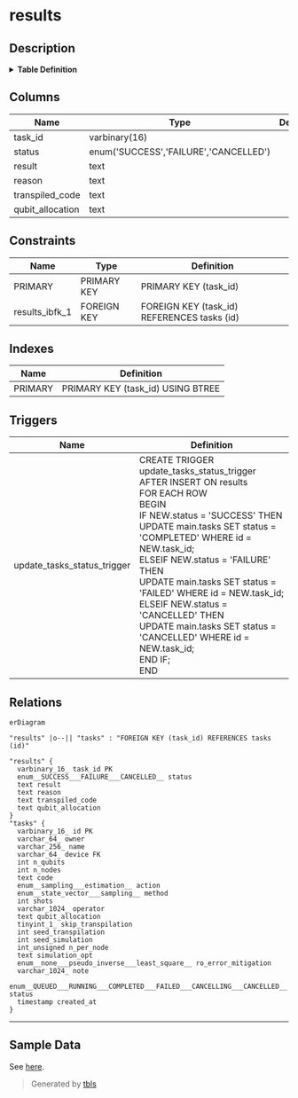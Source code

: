 # results

## Description

<details>
<summary><strong>Table Definition</strong></summary>

```sql
CREATE TABLE `results` (
  `task_id` varbinary(16) NOT NULL,
  `status` enum('SUCCESS','FAILURE','CANCELLED') COLLATE utf8mb4_unicode_ci NOT NULL,
  `result` text COLLATE utf8mb4_unicode_ci,
  `reason` text COLLATE utf8mb4_unicode_ci,
  `transpiled_code` text COLLATE utf8mb4_unicode_ci,
  `qubit_allocation` text COLLATE utf8mb4_unicode_ci,
  PRIMARY KEY (`task_id`),
  CONSTRAINT `results_ibfk_1` FOREIGN KEY (`task_id`) REFERENCES `tasks` (`id`) ON DELETE CASCADE
) ENGINE=InnoDB DEFAULT CHARSET=utf8mb4 COLLATE=utf8mb4_unicode_ci
```

</details>

## Columns

| Name | Type | Default | Nullable | Children | Parents | Comment |
| ---- | ---- | ------- | -------- | -------- | ------- | ------- |
| task_id | varbinary(16) |  | false |  | [tasks](tasks.md) |  |
| status | enum('SUCCESS','FAILURE','CANCELLED') |  | false |  |  |  |
| result | text |  | true |  |  |  |
| reason | text |  | true |  |  |  |
| transpiled_code | text |  | true |  |  |  |
| qubit_allocation | text |  | true |  |  |  |

## Constraints

| Name | Type | Definition |
| ---- | ---- | ---------- |
| PRIMARY | PRIMARY KEY | PRIMARY KEY (task_id) |
| results_ibfk_1 | FOREIGN KEY | FOREIGN KEY (task_id) REFERENCES tasks (id) |

## Indexes

| Name | Definition |
| ---- | ---------- |
| PRIMARY | PRIMARY KEY (task_id) USING BTREE |

## Triggers

| Name | Definition |
| ---- | ---------- |
| update_tasks_status_trigger | CREATE TRIGGER update_tasks_status_trigger AFTER INSERT ON results<br>FOR EACH ROW<br>BEGIN<br>	IF NEW.status = 'SUCCESS' THEN<br>  		UPDATE main.tasks SET status = 'COMPLETED' WHERE id = NEW.task_id;<br>  	ELSEIF NEW.status = 'FAILURE' THEN<br>  		UPDATE main.tasks SET status = 'FAILED' WHERE id = NEW.task_id;<br>  	ELSEIF NEW.status = 'CANCELLED' THEN<br>  		UPDATE main.tasks SET status = 'CANCELLED' WHERE id = NEW.task_id;<br>  	END IF;<br>END |

## Relations

```mermaid
erDiagram

"results" |o--|| "tasks" : "FOREIGN KEY (task_id) REFERENCES tasks (id)"

"results" {
  varbinary_16_ task_id PK
  enum__SUCCESS___FAILURE___CANCELLED__ status
  text result
  text reason
  text transpiled_code
  text qubit_allocation
}
"tasks" {
  varbinary_16_ id PK
  varchar_64_ owner
  varchar_256_ name
  varchar_64_ device FK
  int n_qubits
  int n_nodes
  text code
  enum__sampling___estimation__ action
  enum__state_vector___sampling__ method
  int shots
  varchar_1024_ operator
  text qubit_allocation
  tinyint_1_ skip_transpilation
  int seed_transpilation
  int seed_simulation
  int_unsigned n_per_node
  text simulation_opt
  enum__none___pseudo_inverse___least_square__ ro_error_mitigation
  varchar_1024_ note
  enum__QUEUED___RUNNING___COMPLETED___FAILED___CANCELLING___CANCELLED__ status
  timestamp created_at
}
```

---

## Sample Data

See [here](../sample/schema/results.csv).

> Generated by [tbls](https://github.com/k1LoW/tbls)
